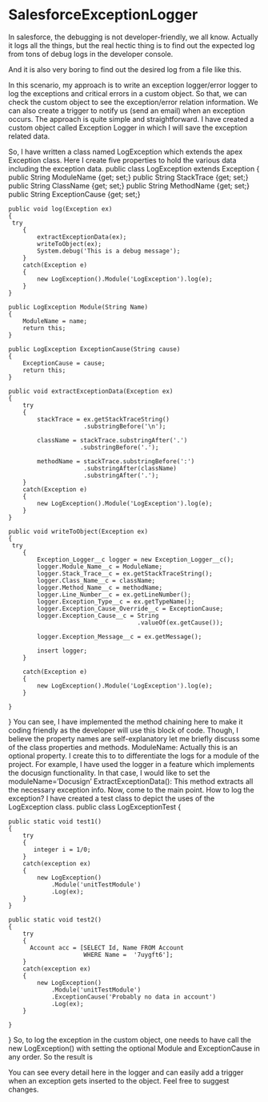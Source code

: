 # SalesforceExceptionLogger
In salesforce, the debugging is not developer-friendly, we all know. Actually it logs all the things, but the real hectic thing is to find out the expected log from tons of debug logs in the developer console.

And it is also very boring to find out the desired log from a file like this.

In this scenario, my approach is to write an exception logger/error logger to log the exceptions and critical errors in a custom object. So that, we can check the custom object to see the exception/error relation information. We can also create a trigger to notify us (send an email) when an exception occurs.
The approach is quite simple and straightforward.
I have created a custom object called Exception Logger in which I will save the exception related data.

So, I have written a class named LogException which extends the apex Exception class. Here I create five properties to hold the various data including the exception data.
public class LogException extends Exception {
    public String ModuleName {get; set;}
    public String StackTrace {get; set;}
    public String ClassName {get; set;}
    public String MethodName {get; set;}
    public String ExceptionCause {get; set;}
        
    public void log(Exception ex)
    {
     try
        {
            extractExceptionData(ex); 
            writeToObject(ex);
            System.debug('This is a debug message');            
        }
        catch(Exception e)
        {
            new LogException().Module('LogException').log(e);            
        }                 
    }
    
    public LogException Module(String Name)
    {
        ModuleName = name;
        return this;
    }
    
    public LogException ExceptionCause(String cause)
    {
        ExceptionCause = cause;
        return this;
    }
    
    public void extractExceptionData(Exception ex)
    {
        try
        {
            stackTrace = ex.getStackTraceString()
                         .substringBefore('\n');
            
            className = stackTrace.substringAfter('.')
                        .substringBefore('.'); 
            
            methodName = stackTrace.substringBefore(':')
                         .substringAfter(className)
                         .substringAfter('.');    
        }
        catch(Exception e)
        {
            new LogException().Module('LogException').log(e); 
        }                      
    }
    
    public void writeToObject(Exception ex)
    {
     try
        {
            Exception_Logger__c logger = new Exception_Logger__c();
            logger.Module_Name__c = ModuleName;
            logger.Stack_Trace__c = ex.getStackTraceString();
            logger.Class_Name__c = className;
            logger.Method_Name__c = methodName;
            logger.Line_Number__c = ex.getLineNumber();
            logger.Exception_Type__c = ex.getTypeName();
            logger.Exception_Cause_Override__c = ExceptionCause; 
            logger.Exception_Cause__c = String
                                        .valueOf(ex.getCause());
            
            logger.Exception_Message__c = ex.getMessage();
            
            insert logger;    
        }
        
        catch(Exception e)
        {
            new LogException().Module('LogException').log(e);     
        }
        
    }
    
}
You can see, I have implemented the method chaining here to make it coding friendly as the developer will use this block of code. Though, I believe the property names are self-explanatory let me briefly discuss some of the class properties and methods.
ModuleName: Actually this is an optional property. I create this to to differentiate the logs for a module of the project. For example, I have used the logger in a feature which implements the docusign functionality. In that case, I would like to set the moduleName=’Docusign’
ExtractExceptionData(): This method extracts all the necessary exception info.
Now, come to the main point. How to log the exception?
I have created a test class to depict the uses of the LogException class.
public class LogExceptionTest {
 
    public static void test1()
    {
        try
        {
           integer i = 1/0;    
        }
        catch(exception ex)
        {
            new LogException()
                .Module('unitTestModule')
                .Log(ex);
        }
    }
    
    public static void test2()
    {
        try
        {
          Account acc = [SELECT Id, Name FROM Account 
                         WHERE Name =  '7uygft6'];            
        }
        catch(exception ex)
        {
            new LogException()
                .Module('unitTestModule')
                .ExceptionCause('Probably no data in account')
                .Log(ex);
        }
        
    }
}
So, to log the exception in the custom object, one needs to have call the new LogException() with setting the optional Module and ExceptionCause in any order.
So the result is

You can see every detail here in the logger and can easily add a trigger when an exception gets inserted to the object.
Feel free to suggest changes.
